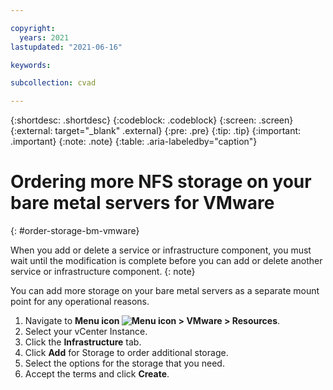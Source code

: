 ```yaml
---

copyright:
  years: 2021
lastupdated: "2021-06-16"

keywords:

subcollection: cvad

---
```


{:shortdesc: .shortdesc}
{:codeblock: .codeblock}
{:screen: .screen}
{:external: target="_blank" .external}
{:pre: .pre}
{:tip: .tip}
{:important: .important}
{:note: .note}
{:table: .aria-labeledby="caption"}

# Ordering more NFS storage on your bare metal servers for VMware
{: #order-storage-bm-vmware}

When you add or delete a service or infrastructure component, you must wait until the modification is complete before you can add or delete another service or infrastructure component. 
{: note}

You can add more storage on your bare metal servers as a separate mount point for any operational reasons.

1. Navigate to **Menu icon ![Menu icon](../icons/icon_hamburger.svg) > VMware > Resources**. 
2. Select your vCenter Instance. 
3. Click the **Infrastructure** tab. 
4. Click **Add** for Storage to order additional storage.
5. Select the options for the storage that you need. 
6. Accept the terms and click **Create**. 
